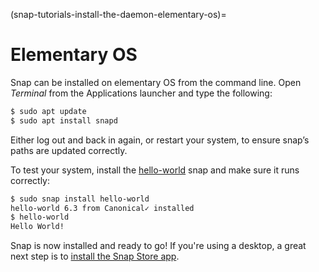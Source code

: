 (snap-tutorials-install-the-daemon-elementary-os)=
# Elementary OS

Snap can be installed on elementary OS from the command line. Open *Terminal* from the Applications launcher and type the following:

```bash
$ sudo apt update
$ sudo apt install snapd
```

Either log out and back in again, or restart your system, to ensure snap’s paths are updated correctly.

To test your system, install the [hello-world](https://snapcraft.io/hello-world) snap and make sure it runs correctly:

```bash
$ sudo snap install hello-world
hello-world 6.3 from Canonical✓ installed
$ hello-world
Hello World!
```

Snap is now installed and ready to go!  If you're using a desktop, a great next step is to [install the Snap Store app](/).

